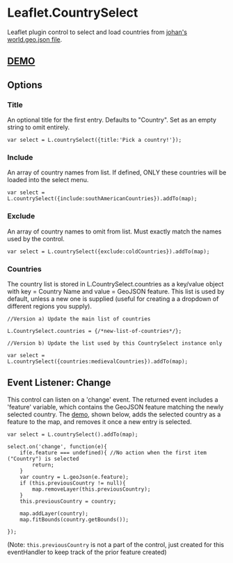 # Leaflet.CountrySelect
Leaflet plugin control to select and load countries from [johan's world.geo.json file](https://github.com/johan/world.geo.json).

## [DEMO](http://ahalota.github.io/Leaflet.CountrySelect/demo.html)

## Options

### Title
An optional title for the first entry. Defaults to "Country". Set as an empty string to omit entirely.
```
var select = L.countrySelect({title:'Pick a country!'});
```

### Include
An array of country names from list. If defined, ONLY these countries will be loaded into the select menu.
```
var select = L.countrySelect({include:southAmericanCountries}).addTo(map);
```

### Exclude
An array of country names to omit from list. Must exactly match the names used by the control.
```
var select = L.countrySelect({exclude:coldCountries}).addTo(map);
```

### Countries
The country list is stored in L.CountrySelect.countries as a key/value object with key = Country Name and value = GeoJSON feature. This list is used by default, unless a new one is supplied (useful for creating a a dropdown of different regions you supply).
```
//Version a) Update the main list of countries

L.CountrySelect.countries = {/*new-list-of-countries*/};

//Version b) Update the list used by this CountrySelect instance only

var select = L.countrySelect({countries:medievalCountries}).addTo(map);
```

## Event Listener: Change
This control can listen on a 'change' event. The returned event includes a 'feature' variable, which contains the GeoJSON feature matching the newly selected country. The [demo](http://ahalota.github.io/Leaflet.CountrySelect/demo.html), shown below, adds the selected country as a feature to the map, and removes it once a new entry is selected.
```
var select = L.countrySelect().addTo(map);

select.on('change', function(e){
	if(e.feature === undefined){ //No action when the first item ("Country") is selected
		return;
	}
	var country = L.geoJson(e.feature);
	if (this.previousCountry != null){
		map.removeLayer(this.previousCountry);
	}
	this.previousCountry = country;

	map.addLayer(country);
	map.fitBounds(country.getBounds());
	
});
```
(Note: `this.previousCountry` is not a part of the control, just created for this eventHandler to keep track of the prior feature created)
